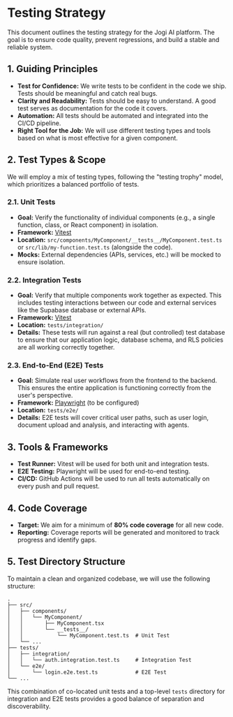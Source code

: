 # Testing Strategy

This document outlines the testing strategy for the Jogi AI platform. The goal is to ensure code quality, prevent regressions, and build a stable and reliable system.

## 1. Guiding Principles

-   **Test for Confidence:** We write tests to be confident in the code we ship. Tests should be meaningful and catch real bugs.
-   **Clarity and Readability:** Tests should be easy to understand. A good test serves as documentation for the code it covers.
-   **Automation:** All tests should be automated and integrated into the CI/CD pipeline.
-   **Right Tool for the Job:** We will use different testing types and tools based on what is most effective for a given component.

## 2. Test Types & Scope

We will employ a mix of testing types, following the "testing trophy" model, which prioritizes a balanced portfolio of tests.

### 2.1. Unit Tests

-   **Goal:** Verify the functionality of individual components (e.g., a single function, class, or React component) in isolation.
-   **Framework:** [Vitest](https://vitest.dev/)
-   **Location:** `src/components/MyComponent/__tests__/MyComponent.test.ts` or `src/lib/my-function.test.ts` (alongside the code).
-   **Mocks:** External dependencies (APIs, services, etc.) will be mocked to ensure isolation.

### 2.2. Integration Tests

-   **Goal:** Verify that multiple components work together as expected. This includes testing interactions between our code and external services like the Supabase database or external APIs.
-   **Framework:** [Vitest](https://vitest.dev/)
-   **Location:** `tests/integration/`
-   **Details:** These tests will run against a real (but controlled) test database to ensure that our application logic, database schema, and RLS policies are all working correctly together.

### 2.3. End-to-End (E2E) Tests

-   **Goal:** Simulate real user workflows from the frontend to the backend. This ensures the entire application is functioning correctly from the user's perspective.
-   **Framework:** [Playwright](https://playwright.dev/) (to be configured)
-   **Location:** `tests/e2e/`
-   **Details:** E2E tests will cover critical user paths, such as user login, document upload and analysis, and interacting with agents.

## 3. Tools & Frameworks

-   **Test Runner:** Vitest will be used for both unit and integration tests.
-   **E2E Testing:** Playwright will be used for end-to-end testing.
-   **CI/CD:** GitHub Actions will be used to run all tests automatically on every push and pull request.

## 4. Code Coverage

-   **Target:** We aim for a minimum of **80% code coverage** for all new code.
-   **Reporting:** Coverage reports will be generated and monitored to track progress and identify gaps.

## 5. Test Directory Structure

To maintain a clean and organized codebase, we will use the following structure:

```
.
├── src/
│   ├── components/
│   │   └── MyComponent/
│   │       ├── MyComponent.tsx
│   │       └── __tests__/
│   │           └── MyComponent.test.ts  # Unit Test
│   └── ...
├── tests/
│   ├── integration/
│   │   └── auth.integration.test.ts     # Integration Test
│   └── e2e/
│       └── login.e2e.test.ts            # E2E Test
└── ...
```

This combination of co-located unit tests and a top-level `tests` directory for integration and E2E tests provides a good balance of separation and discoverability. 